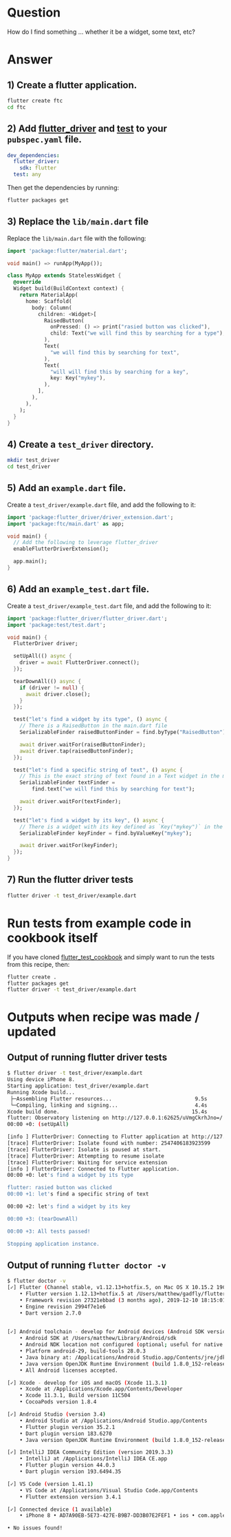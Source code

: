 # Question

How do I find something ... whether it be a widget, some text, etc?

# Answer

## 1) Create a flutter application.

```sh
flutter create ftc
cd ftc
```

## 2) Add [flutter_driver](https://api.flutter.dev/flutter/flutter_driver/flutter_driver-library.html) and [test](https://pub.dev/packages/test) to your `pubspec.yaml` file.

```yaml
dev_dependencies:
  flutter_driver:
    sdk: flutter
  test: any
```

Then get the dependencies by running:

```sh
flutter packages get
```

## 3) Replace the `lib/main.dart` file

Replace the `lib/main.dart` file with the following:

```dart
import 'package:flutter/material.dart';

void main() => runApp(MyApp());

class MyApp extends StatelessWidget {
  @override
  Widget build(BuildContext context) {
    return MaterialApp(
      home: Scaffold(
        body: Column(
          children: <Widget>[
            RaisedButton(
              onPressed: () => print("rasied button was clicked"),
              child: Text("we will find this by searching for a type"),
            ),
            Text(
              "we will find this by searching for text",
            ),
            Text(
              "will will find this by searching for a key",
              key: Key("mykey"),
            ),
          ],
        ),
      ),
    );
  }
}
```

## 4) Create a `test_driver` directory.

```sh
mkdir test_driver
cd test_driver
```

## 5) Add an `example.dart` file.

Create a `test_driver/example.dart` file, and add the following to it:

```dart
import 'package:flutter_driver/driver_extension.dart';
import 'package:ftc/main.dart' as app;

void main() {
  // Add the following to leverage flutter_driver
  enableFlutterDriverExtension();

  app.main();
}
```

## 6) Add an `example_test.dart` file.

Create a `test_driver/example_test.dart` file, and add the following to it:

```dart
import 'package:flutter_driver/flutter_driver.dart';
import 'package:test/test.dart';

void main() {
  FlutterDriver driver;

  setUpAll(() async {
    driver = await FlutterDriver.connect();
  });

  tearDownAll(() async {
    if (driver != null) {
      await driver.close();
    }
  });

  test("let's find a widget by its type", () async {
    // There is a RaisedButton in the main.dart file
    SerializableFinder raisedButtonFinder = find.byType("RaisedButton");

    await driver.waitFor(raisedButtonFinder);
    await driver.tap(raisedButtonFinder);
  });

  test("let's find a specific string of text", () async {
    // This is the exact string of text found in a Text widget in the main.dart file
    SerializableFinder textFinder =
        find.text("we will find this by searching for text");

    await driver.waitFor(textFinder);
  });

  test("let's find a widget by its key", () async {
    // There is a widget with its key defined as `Key("mykey")` in the main.dart file
    SerializableFinder keyFinder = find.byValueKey("mykey");

    await driver.waitFor(keyFinder);
  });
}
```

## 7) Run the flutter driver tests

```sh
flutter driver -t test_driver/example.dart
```

# Run tests from example code in cookbook itself

If you have cloned [flutter_test_cookbook](https://github.com/gadfly361/flutter_test_cookbook/tree/master) and simply want to run the tests from this recipe, then:

```sh
flutter create .
flutter packages get
flutter driver -t test_driver/example.dart
```

# Outputs when recipe was made / updated

## Output of running flutter driver tests

```sh
$ flutter driver -t test_driver/example.dart 
Using device iPhone 8.
Starting application: test_driver/example.dart
Running Xcode build...                                                  
 ├─Assembling Flutter resources...                           9.5s
 └─Compiling, linking and signing...                         4.4s
Xcode build done.                                           15.4s
flutter: Observatory listening on http://127.0.0.1:62625/uVmgCkrhJno=/
00:00 +0: (setUpAll)

[info ] FlutterDriver: Connecting to Flutter application at http://127.0.0.1:62625/uVmgCkrhJno=/
[trace] FlutterDriver: Isolate found with number: 2547406183923599
[trace] FlutterDriver: Isolate is paused at start.
[trace] FlutterDriver: Attempting to resume isolate
[trace] FlutterDriver: Waiting for service extension
[info ] FlutterDriver: Connected to Flutter application.
00:00 +0: let's find a widget by its type

flutter: rasied button was clicked
00:00 +1: let's find a specific string of text

00:00 +2: let's find a widget by its key

00:00 +3: (tearDownAll)

00:00 +3: All tests passed!

Stopping application instance.
```

## Output of running `flutter doctor -v`

```sh
$ flutter doctor -v
[✓] Flutter (Channel stable, v1.12.13+hotfix.5, on Mac OS X 10.15.2 19C57, locale en-US)
    • Flutter version 1.12.13+hotfix.5 at /Users/matthew/gadfly/flutter_versions/flutter_1.12.13+hotfix.5
    • Framework revision 27321ebbad (3 months ago), 2019-12-10 18:15:01 -0800
    • Engine revision 2994f7e1e6
    • Dart version 2.7.0

 
[✓] Android toolchain - develop for Android devices (Android SDK version 28.0.3)
    • Android SDK at /Users/matthew/Library/Android/sdk
    • Android NDK location not configured (optional; useful for native profiling support)
    • Platform android-29, build-tools 28.0.3
    • Java binary at: /Applications/Android Studio.app/Contents/jre/jdk/Contents/Home/bin/java
    • Java version OpenJDK Runtime Environment (build 1.8.0_152-release-1343-b01)
    • All Android licenses accepted.

[✓] Xcode - develop for iOS and macOS (Xcode 11.3.1)
    • Xcode at /Applications/Xcode.app/Contents/Developer
    • Xcode 11.3.1, Build version 11C504
    • CocoaPods version 1.8.4

[✓] Android Studio (version 3.4)
    • Android Studio at /Applications/Android Studio.app/Contents
    • Flutter plugin version 35.2.1
    • Dart plugin version 183.6270
    • Java version OpenJDK Runtime Environment (build 1.8.0_152-release-1343-b01)

[✓] IntelliJ IDEA Community Edition (version 2019.3.3)
    • IntelliJ at /Applications/IntelliJ IDEA CE.app
    • Flutter plugin version 44.0.3
    • Dart plugin version 193.6494.35

[✓] VS Code (version 1.41.1)
    • VS Code at /Applications/Visual Studio Code.app/Contents
    • Flutter extension version 3.4.1

[✓] Connected device (1 available)
    • iPhone 8 • AD7A90EB-5E73-427E-B9B7-DD3B07E2FEF1 • ios • com.apple.CoreSimulator.SimRuntime.iOS-13-3 (simulator)

• No issues found!
```
